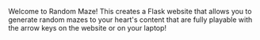 Welcome to Random Maze! This creates a Flask website that allows you to generate random mazes to your heart's content that are fully playable with the arrow keys on the website or on your laptop!
